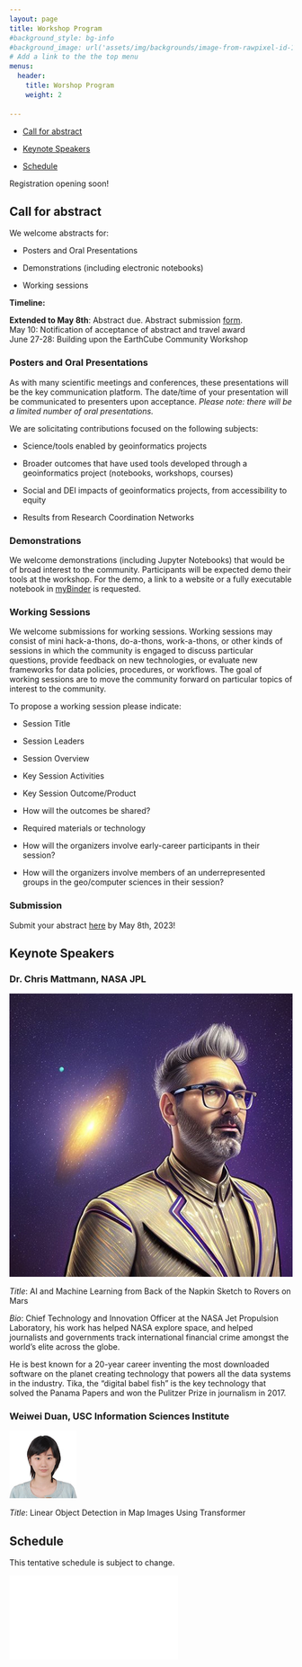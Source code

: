 ```yaml
---
layout: page
title: Workshop Program
#background_style: bg-info
#background_image: url('assets/img/backgrounds/image-from-rawpixel-id-1199650-jpeg.jpg')
# Add a link to the the top menu
menus:
  header:
    title: Worshop Program
    weight: 2

---
```


* [Call for abstract](#abstract)  

* [Keynote Speakers](#keynote)

* [Schedule](#schedule)

Registration opening soon!

## <a name='abstract'> Call for abstract </a>

We welcome abstracts for:  

* Posters and Oral Presentations

* Demonstrations (including electronic notebooks)  

* Working sessions  

**Timeline:**

**Extended to May 8th**: Abstract due. Abstract submission [form](https://forms.gle/q99VhH7fUChYvdRh8).  
May 10: Notification of acceptance of abstract and travel award  
June 27-28: Building upon the EarthCube Community Workshop

### Posters and Oral Presentations

As with many scientific meetings and conferences, these presentations will be the key communication platform.  The date/time of your presentation will be communicated to presenters upon acceptance. *Please note: there will be a limited number of oral presentations.*

We are solicitating contributions focused on the following subjects:  

* Science/tools enabled by geoinformatics projects  

* Broader outcomes that have used tools developed through a geoinformatics project (notebooks, workshops, courses)  

* Social and DEI impacts of geoinformatics projects, from accessibility to equity  

* Results from Research Coordination Networks

### Demonstrations

We welcome demonstrations (including Jupyter Notebooks) that would be of broad interest to the community. Participants will be expected demo their tools at the workshop. For the demo, a link to a website or a fully executable notebook in [myBinder](https://mybinder.org) is requested. 

### Working Sessions

We welcome submissions for working sessions. Working sessions may consist of mini hack-a-thons, do-a-thons, work-a-thons, or other kinds of sessions in which the community is engaged to discuss particular questions, provide feedback on new technologies, or evaluate new frameworks for data policies, procedures, or workflows. The goal of working sessions are to move the community forward on particular topics of interest to the community.

To propose a working session please indicate:  

* Session Title  

* Session Leaders  

* Session Overview  

* Key Session Activities  

* Key Session Outcome/Product  

* How will the outcomes be shared?  

* Required materials or technology  

* How will the organizers involve early-career participants in their session?  

* How will the organizers involve members of an underrepresented groups in the geo/computer sciences in their session?  


### Submission

Submit your abstract [here](https://forms.gle/q99VhH7fUChYvdRh8) by May 8th, 2023!

## <a name='keynote'> Keynote Speakers </a>

### Dr. Chris Mattmann, NASA JPL

![Chris Mattmann](./assets/img/mattmann.jpg)

*Title*: AI and Machine Learning from Back of the Napkin Sketch to Rovers on Mars

*Bio*: Chief Technology and Innovation Officer at the NASA Jet Propulsion Laboratory, his work has helped NASA explore space, and helped journalists and governments track international financial crime amongst the world’s elite across the globe.
 
He is best known for a 20-year career inventing the most downloaded software on the planet creating technology that powers all the data systems in the industry. Tika, the “digital babel fish” is the key technology that solved the Panama Papers and won the Pulitzer Prize in journalism in 2017. 

### Weiwei Duan, USC Information Sciences Institute

![Weiwei Duan](./assets/img/Weiwei_Duan_img.jpg)

*Title*: Linear Object Detection in Map Images Using Transformer


## <a name='schedule'> Schedule </a>

This tentative schedule is subject to change. 

![schedule](.assets/Schedule/agenda.pdf)

